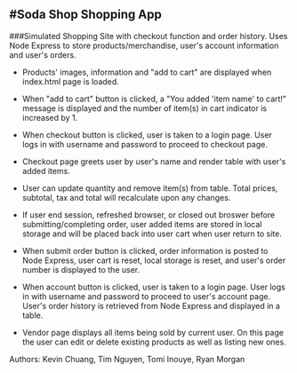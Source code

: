 #Soda Shop Shopping App
----------------------

###Simulated Shopping Site with checkout function and order history.  Uses Node Express to store products/merchandise, user's account information and user's orders.

- Products' images, information and "add to cart" are displayed when index.html page is loaded.

- When "add to cart" button is clicked, a "You added 'item name' to cart!" message is displayed and the number of item(s) in cart indicator is increased by 1.

- When checkout button is clicked, user is taken to a login page. User logs in with username and password to proceed to checkout page.

- Checkout page greets user by user's name and render table with user's added items.

- User can update quantity and remove item(s) from table. Total prices, subtotal, tax and total will recalculate upon any changes.

- If user end session, refreshed browser, or closed out broswer before submitting/completing order, user added items are stored in local storage and will be placed back into user cart when user return to site.

- When submit order button is clicked, order information is posted to Node Express, user cart is reset, local storage is reset, and user's order number is displayed to the user.

- When account button is clicked, user is taken to a login page. User logs in with username and password to proceed to user's account page. User's order history is retrieved from Node Express and displayed in a table.

- Vendor page displays all items being sold by current user. On this page the user can edit or delete existing products as well as listing new ones.

Authors:
Kevin Chuang, Tim Nguyen, Tomi Inouye, Ryan Morgan
